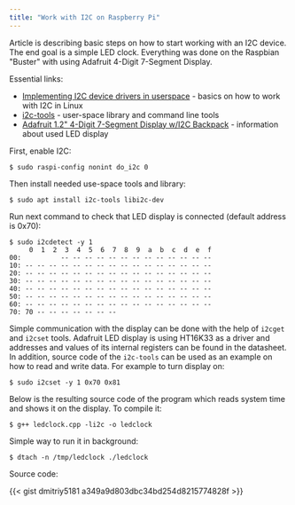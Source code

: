 ```yaml
---
title: "Work with I2C on Raspberry Pi"
---
```


Article is describing basic steps on how to start working with an I2C device. The end goal is a simple LED clock.
Everything was done on the Raspbian "Buster" with using Adafruit 4-Digit 7-Segment Display.

Essential links:

 - [Implementing I2C device drivers in userspace](https://www.kernel.org/doc/html/latest/i2c/dev-interface.html) - basics on how to work with I2C in Linux
 - [i2c-tools](https://git.kernel.org/pub/scm/utils/i2c-tools/i2c-tools.git) - user-space library and command line tools
 - [Adafruit 1.2" 4-Digit 7-Segment Display w/I2C Backpack](https://www.adafruit.com/product/1270) - information about used LED display

First, enable I2C:

```
$ sudo raspi-config nonint do_i2c 0
```

Then install needed use-space tools and library:

```
$ sudo apt install i2c-tools libi2c-dev
```

Run next command to check that LED display is connected (default address is 0x70):

```
$ sudo i2cdetect -y 1                     
     0  1  2  3  4  5  6  7  8  9  a  b  c  d  e  f
00:          -- -- -- -- -- -- -- -- -- -- -- -- -- 
10: -- -- -- -- -- -- -- -- -- -- -- -- -- -- -- -- 
20: -- -- -- -- -- -- -- -- -- -- -- -- -- -- -- -- 
30: -- -- -- -- -- -- -- -- -- -- -- -- -- -- -- -- 
40: -- -- -- -- -- -- -- -- -- -- -- -- -- -- -- -- 
50: -- -- -- -- -- -- -- -- -- -- -- -- -- -- -- -- 
60: -- -- -- -- -- -- -- -- -- -- -- -- -- -- -- -- 
70: 70 -- -- -- -- -- -- --
```

Simple communication with the display can be done with the help of `i2cget` and `i2cset` tools.
Adafruit LED display is using HT16K33 as a driver and addresses and values of its internal registers can be found in the datasheet.
In addition, source code of the `i2c-tools` can be used as an example on how to read and write data. For example to turn display on:

```
$ sudo i2cset -y 1 0x70 0x81
```

Below is the resulting source code of the program which reads system time and shows it on the display.
To compile it:

```
$ g++ ledclock.cpp -li2c -o ledclock
```

Simple way to run it in background:

```
$ dtach -n /tmp/ledclock ./ledclock
```

Source code:

{{< gist dmitriy5181 a349a9d803dbc34bd254d8215774828f >}}
